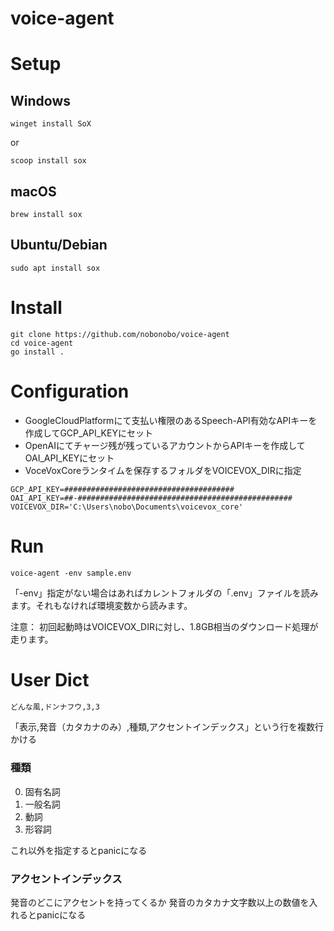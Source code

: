 # voice-agent

# Setup

## Windows

```
winget install SoX
```

or 

```
scoop install sox
```

## macOS

```
brew install sox
```

## Ubuntu/Debian

```
sudo apt install sox
```

# Install

```
git clone https://github.com/nobonobo/voice-agent
cd voice-agent
go install .
```

# Configuration

- GoogleCloudPlatformにて支払い権限のあるSpeech-API有効なAPIキーを作成してGCP_API_KEYにセット
- OpenAIにてチャージ残が残っているアカウントからAPIキーを作成してOAI_API_KEYにセット
- VoceVoxCoreランタイムを保存するフォルダをVOICEVOX_DIRに指定

```env:sample.env
GCP_API_KEY=######################################
OAI_API_KEY=##-################################################
VOICEVOX_DIR='C:\Users\nobo\Documents\voicevox_core'
```

# Run

```
voice-agent -env sample.env
```

「-env」指定がない場合はあればカレントフォルダの「.env」ファイルを読みます。それもなければ環境変数から読みます。

注意： 初回起動時はVOICEVOX_DIRに対し、1.8GB相当のダウンロード処理が走ります。

# User Dict

```csv:VOICEVOX_DIR/user_dict.txt
どんな風,ドンナフウ,3,3
```

「表示,発音（カタカナのみ）,種類,アクセントインデックス」という行を複数行かける

### 種類

0. 固有名詞
1. 一般名詞
2. 動詞
3. 形容詞

これ以外を指定するとpanicになる

### アクセントインデックス

発音のどこにアクセントを持ってくるか
発音のカタカナ文字数以上の数値を入れるとpanicになる
